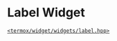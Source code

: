 # Label Widget

[`<termox/widget/widgets/label.hpp>`](../../../include/termox/widget/widgets/label.hpp)
